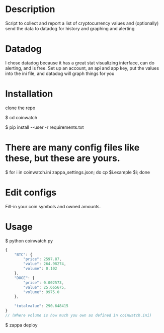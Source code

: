 # Description
Script to collect and report a list of cryptocurrency values and (optionally) send the data to datadog for history and graphing and alerting

# Datadog
I chose datadog because it has a great stat visualizing interface, can do alerting, and is free. 
Set up an account, an api and app key, put the values into the ini file, and datadog will graph things for you

# Installation

clone the repo

$ cd coinwatch

$ pip install --user -r requirements.txt

# There are many config files like these, but these are yours.
$ for i in coinwatch.ini zappa_settings.json; do cp $i.example $i; done

# Edit configs
Fill-in your coin symbols and owned amounts.

# Usage

$ python coinwatch.py
```javascript
{
    "BTC": {
        "price": 2597.87,
        "value": 264.98274,
        "volume": 0.102
    },
    "DOGE": {
        "price": 0.002573,
        "value": 25.665675,
        "volume": 9975.0
    },
 
    "totalvalue": 290.648415
}
// (Where volume is how much you own as defined in coinwatch.ini)
```
 

$ zappa deploy 

